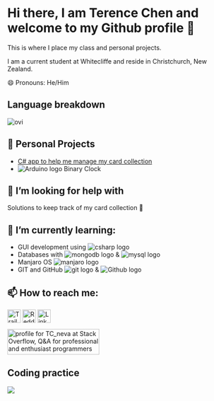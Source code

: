 # Hi there, I am Terence Chen and welcome to my Github profile 👋
This is where I place my class and personal projects.

I am a current student at Whitecliffe and reside in Christchurch, New Zealand.

😄 Pronouns: He/Him

## Language breakdown

<img src="https://github-readme-stats-sigma-five.vercel.app/api/top-langs?username=TcPirate1&show_icons=true&locale=en&layout=compact&theme=chartreuse-dark" alt="ovi" />

## 🔭 Personal Projects
- [C# app to help me manage my card collection](https://github.com/TcPirate1/FFTCG_collection)
- <img src="https://img.shields.io/badge/Arduino-00979D?style=for-the-badge&logo=Arduino&logoColor=white" alt="Arduino logo"> Binary Clock

## 🤔 I’m looking for help with
Solutions to keep track of my card collection 🤔

## 🌱 I’m currently learning:
- GUI development using <img src="https://img.shields.io/badge/C%23-239120?style=for-the-badge&logo=c-sharp&logoColor=white" alt="csharp logo"/>
- Databases with <img src="https://img.shields.io/badge/MongoDB-4EA94B?style=for-the-badge&logo=mongodb&logoColor=white" alt="mongodb logo"/> & <img src="https://img.shields.io/badge/MySQL-005C84?style=for-the-badge&logo=mysql&logoColor=white" alt="mysql logo"/>
- Manjaro OS <img src="https://img.shields.io/badge/manjaro-35BF5C?style=for-the-badge&logo=manjaro&logoColor=white" alt="manjaro logo"/>
- GIT and GitHub <img src="https://img.shields.io/badge/GIT-E44C30?style=for-the-badge&logo=git&logoColor=white" alt="git logo"/> & <img src="https://img.shields.io/badge/GitHub-100000?style=for-the-badge&logo=github&logoColor=white" alt="Github logo"/>

## 📫 How to reach me:

<a href="https://trailblazer.me/id/terencedchen" target="_blank"><img align="center" src="https://img.shields.io/badge/Salesforce-00A1E0?style=for-the-badge&logo=Salesforce&logoColor=white" alt="Trailblazer Profile" height="30" /></a>
<a href="https://www.reddit.com/user/Lack0frecipes" target="_blank"><img align="center" src="https://img.shields.io/badge/Reddit-FF4500?style=for-the-badge&logo=reddit&logoColor=white" alt="Reddit" height="30" /></a>
<a href="https://www.linkedin.com/in/terence-dongxu-chen" target="_blank"><img align="center" src="https://github.com/mishmanners/MishManners/blob/master/socials/transparent-Linkedin-logo-icon.png" alt="Linkedin Profile" height="30" /></a>

<a href="https://stackoverflow.com/users/22069618/tc-neva" target="_blank"><img src="https://stackoverflow.com/users/flair/22069618.png?theme=clean" width="208" height="58" alt="profile for TC_neva at Stack Overflow, Q&amp;A for professional and enthusiast programmers" title="profile for TC_neva at Stack Overflow, Q&amp;A for professional and enthusiast programmers"></a>

## Coding practice

<a href="https://www.codewars.com/users/TcPirate1" target="_blank"><img src="https://www.codewars.com/users/TcPirate1/badges/micro"></a>
<!--
**TcPirate1/TcPirate1** is a ✨ _special_ ✨ repository because its `README.md` (this file) appears on your GitHub profile.

Here are some ideas to get you started:

- 🔭 I’m currently working on ...
- 🌱 I’m currently learning ...
- 👯 I’m looking to collaborate on ...
- 🤔 I’m looking for help with ...
- 💬 Ask me about ...
- 📫 How to reach me: ...
- 😄 Pronouns: ...
- ⚡ Fun fact: ...
-->
